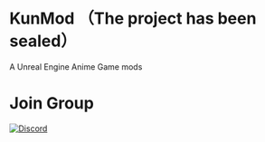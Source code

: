 # KunMod （The project has been sealed）
A Unreal Engine Anime Game mods

# Join Group
[![Discord](https://discordapp.com/api/guilds/1079432683760930823/widget.png?style=shield)](https://discord.gg/QYu59wctHT)

